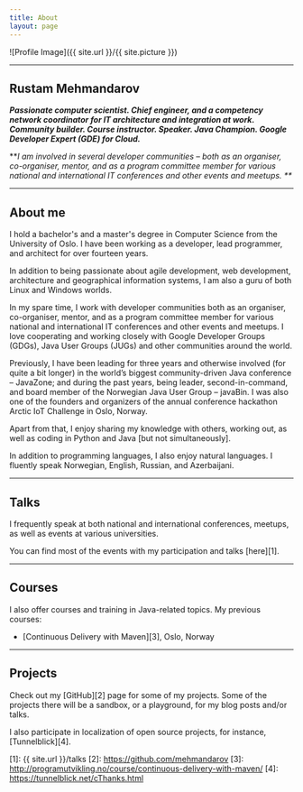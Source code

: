 ```yaml
---
title: About
layout: page
---
```

![Profile Image]({{ site.url }}/{{ site.picture }})

---

## Rustam Mehmandarov

_**Passionate computer scientist. Chief engineer, and a competency network coordinator for IT architecture and integration at work. Community builder. Course instructor. Speaker. Java Champion. Google Developer Expert (GDE) for Cloud.**_

**_I am involved in several developer communities – both as an organiser, co-organiser, mentor, and as a program committee member for various national and international IT conferences and other events and meetups. **_

---

## About me

I hold a bachelor's and a master's degree in Computer Science from the University of Oslo. I have been working as a developer, lead programmer, and architect for over fourteen years. 

In addition to being passionate about agile development, web development, architecture and geographical information systems, I am also a guru of both Linux and Windows worlds.

In my spare time, I work with developer communities both as an organiser, co-organiser, mentor, and as a program committee member for various national and international IT conferences and other events and meetups. I love cooperating and working closely with Google Developer Groups (GDGs), Java User Groups (JUGs) and other communities around the world.

Previously, I have been leading for three years and otherwise involved (for quite a bit longer) in the world’s biggest community-driven Java conference – JavaZone; and during the past years, being leader, second-in-command, and board member of the Norwegian Java User Group – javaBin. I was also one of the founders and organizers of the annual conference hackathon Arctic IoT Challenge in Oslo, Norway.

Apart from that, I enjoy sharing my knowledge with others, working out, as well as coding in Python and Java [but not simultaneously].

In addition to programming languages, I also enjoy natural languages. I fluently speak Norwegian, English, Russian, and Azerbaijani.

---

## Talks

I frequently speak at both national and international conferences, meetups, as well as events at various universities.

You can find most of the events with my participation and talks [here][1].

---

## Courses

I also offer courses and training in Java-related topics. My previous courses:

* [Continuous Delivery with Maven][3], Oslo, Norway

---

## Projects

Check out my [GitHub][2] page for some of my projects. Some of the projects there will be a sandbox, or a playground, for my blog posts and/or talks.

I also participate in localization of open source projects, for instance, [Tunnelblick][4].


[1]: {{ site.url }}/talks
[2]: https://github.com/mehmandarov
[3]: http://programutvikling.no/course/continuous-delivery-with-maven/
[4]: https://tunnelblick.net/cThanks.html